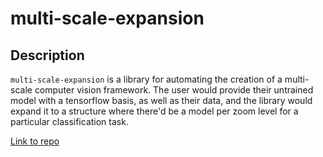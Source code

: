 
# multi-scale-expansion

## Description

`multi-scale-expansion` is a library for automating the creation of a multi-scale computer vision framework. The user would provide their untrained model with a tensorflow basis, as well as their data, and the library would expand it to a structure where there'd be a model per zoom level for a particular classification task.

[Link to repo](https://github.com/ColumbiaMancera/multi-scale-expansion)
